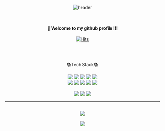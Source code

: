 <div align="center"> 

![header](https://capsule-render.vercel.app/api?type=wave&color=FFA9CE&height=400&text=Hello&nbsp;I'm&nbsp;Arin◡̈)
<br>
	
	
<br>

#### :wave: Welcome to my github profile !!! <br>
[![Hits](https://hits.seeyoufarm.com/api/count/incr/badge.svg?url=https%3A%2F%2Fgithub.com%2Fhappyrina%2Fhit-counter&count_bg=%23FF88BB&title_bg=%23555555&icon=staffbase.svg&icon_color=%23E7E7E7&title=Today&edge_flat=false)](https://hits.seeyoufarm.com)

<br>
<br>
<br>
📚Tech Stack📚
<br><br>
<div align="center">
	<img src="https://img.shields.io/badge/HTML5-E34F26?style=flat&logo=HTML5&logoColor=white" />
	<img src="https://img.shields.io/badge/CSS3-1572B6?style=flat&logo=CSS3&logoColor=white" />
 	<img src="https://img.shields.io/badge/Javascript-F7DF1E?style=flat&logo=Javascript&logoColor=white" />
	<img src="https://img.shields.io/badge/Python-3776AB?style=flat&logo=Python&logoColor=white" />
	<img src="https://img.shields.io/badge/Nodejs-339933?style=flat&logo=Nodejs&logoColor=white" />
	<br>
	<img src="https://img.shields.io/badge/Linux-FCC624?style=flat&logo=Linux&logoColor=white" />
	<img src="https://img.shields.io/badge/MongoDB-47A248?style=flat&logo=MongoDB&logoColor=white" />
	<img src="https://img.shields.io/badge/Oracle-F80000?style=flat&logo=Oracle&logoColor=white" />
	<img src="https://img.shields.io/badge/MySQL-4479A1?style=flat&logo=MySQL&logoColor=white" />
	<img src="https://img.shields.io/badge/MariaDB-003545?style=flat&logo=MariaDB&logoColor=white" />
	<br>
	<br>
	<img src="https://img.shields.io/badge/Photoshop-31A8FF?style=flat&logo=Photoshop&logoColor=white" />
	<img src="https://img.shields.io/badge/Illustrator-FF9A00?style=flat&logo=Illustrator&logoColor=white" />
	<img src="https://img.shields.io/badge/Figma-F24E1E?style=flat&logo=Figma&logoColor=white" />	
</div>
<hr>
<br>
<img src="https://github-readme-stats.vercel.app/api/top-langs/?username=happyrina&layout=compact"><br><br>
<img src="https://github-readme-stats.vercel.app/api?username=happyrina&show_icons=true">
</div>
